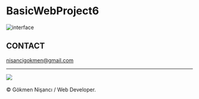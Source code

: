 # BasicWebProject6
![interface](https://user-images.githubusercontent.com/91744618/137242339-f2e0ebe6-57ed-46e6-9591-6b80fb27f24f.png)



<h2> CONTACT </h2>
<a href = "http://www.gmail.com" > nisancigokmen@gmail.com</a> <br>
<hr>
<div>
<img src="https://media3.giphy.com/media/ZDEW9Zrex2JmSL14x2/giphy.gif?cid=ecf05e47l3xbpz949n40buj02jn2bzfvaj64shxrf7dfcfcf&rid=giphy.gif&ct=g">
  
  
  
  


</div><br>
&copy; Gökmen Nişancı / Web Developer.
